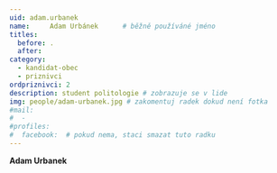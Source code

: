 ```yaml
---
uid: adam.urbanek
name:     Adam Urbánek  	# běžně používáné jméno
titles:
  before: .
  after:
category:
  - kandidat-obec
  - priznivci
ordpriznivci: 2
description: student politologie # zobrazuje se v lide
img: people/adam-urbanek.jpg # zakomentuj radek dokud není fotka
#mail:
#  - 
#profiles:
#  facebook:  # pokud nema, staci smazat tuto radku
---
```


**Adam Urbanek**

